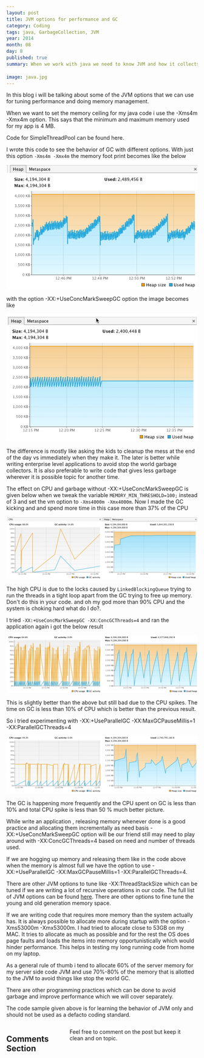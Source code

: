 ```yaml
---
layout: post
title: JVM options for performance and GC
category: Coding
tags: java, GarbageCollection, JVM
year: 2014
month: 08
day: 8
published: true
summary: When we work with java we need to know JVM and how it collects garbage.

image: java.jpg
---
```

In this blog i will be talking about some of the JVM options that we can use for tuning performance and doing memory management.

When we want to set the memory ceiling for my java code i use the -Xms4m -Xmx4m option.  This says that the minimum and maximum memory used for my app is 4 MB.

<script src="https://gist.github.com/vallur/0440b65454d7b3f1fdd2.js"></script>

Code for SimpleThreadPool can be found here.

I wrote this code to see the behavior of GC with different options. With just this option ```-Xms4m -Xmx4m``` the memory foot print becomes like the below

![The Bad](/img/posts/jvm1.png)

with the option -XX:+UseConcMarkSweepGC option the image becomes like

![The Good](/img/posts/jvm4.png)

The difference is mostly like asking the kids to cleanup the mess at the end of the day vs immediately when they make it. The later is better while writing enterprise level applications to avoid stop the world garbage collectors. It is also preferable to write code that gives less garbage wherever it is possible topic for another time.

The effect on CPU and garbage without -XX:+UseConcMarkSweepGC is given below when we tweak the variable  ```MEMORY_MIN_THRESHOLD=100;``` instead of 3 and  set the vm option to ```-Xms4000m -Xmx4000m```. Now I made the GC kicking and and spend more time in this case more than 37% of the CPU 

![The UGLY](/img/posts/jvm3.png)

The high CPU is due to the locks caused by ```LinkedBlockingQueue``` trying to run the threads in a tight loop apart from the GC trying to free up memory. Don't do this in your code. and oh my god more than 90% CPU and the system is choking hard what do I do?.

I tried ```-XX:+UseConcMarkSweepGC -XX:ConcGCThreads=4``` and ran the application again i got the below result

![The UGLY](/img/posts/jvm2.png)

This is slightly better than the above but still bad due to the CPU spikes. The time on GC is less than 10% of CPU which is better than the previous result. 

So i tried experimenting with  -XX:+UseParallelGC -XX:MaxGCPauseMillis=1 -XX:ParallelGCThreads=4

![The UGLY](/img/posts/jvm5.png)

The GC is happening more frequently and the CPU spent on GC is less than 10% and total CPU spike is less than 50 % much better picture.

While write an application , releasing memory whenever done is a good practice and allocating them incrementally as need basis  -XX:+UseConcMarkSweepGC option will be our friend still may need to play around with -XX:ConcGCThreads=4 based on need and number of threads used.

If we are hogging up memory and releasing them like in the code above when the memory is almost full we have the option to use -XX:+UseParallelGC -XX:MaxGCPauseMillis=1 -XX:ParallelGCThreads=4. 

There are other JVM options to tune like -XX:ThreadStackSize which can be tuned if we are writing a lot of recursive operations in our code. The full list of JVM options can be found <a href="http://www.oracle.com/technetwork/java/javase/tech/vmoptions-jsp-140102.html">here</a>. There are other options to fine tune the young and old generation memory space. 

If we are writing code that requires more memory than the system actually has. It is always possible to allocate more during startup with the option -Xms53000m -Xmx53000m. I had tried to allocate close to 53GB on my MAC. It tries to allocate as much as possible and for the rest the OS does page faults and loads the items into memory opportunistically which would hinder performance. This helps in testing my long running code from home on my laptop.  

As a general rule of thumb i tend to allocate 60% of the server memory for my server side code JVM and use 70%-80% of the memory that is allotted to the JVM to avoid things like stop the world GC.

There are other programming practices which can be done to avoid garbage and improve performance which we will cover separately. 

The code sample given above is for learning the behavior of JVM only and should not be used as a defacto coding standard.

<div class="row">	
    <div class="span9 columns">    
		<h2>Comments Section</h2>
	    <p>Feel free to comment on the post but keep it clean and on topic.</p>	
		<div id="disqus_thread"></div>
		<script type="text/javascript">
			/* * * CONFIGURATION VARIABLES: EDIT BEFORE PASTING INTO YOUR WEBPAGE * * */
			var disqus_shortname = 'vallur'; // required: replace example with your forum shortname
			var disqus_identifier = '{{ page.url }}';
			var disqus_url = 'http://erjjones.github.com{{ page.url }}';
			
			/* * * DON'T EDIT BELOW THIS LINE * * */
			(function() {
				var dsq = document.createElement('script'); dsq.type = 'text/javascript'; dsq.async = true;
				dsq.src = 'http://' + disqus_shortname + '.disqus.com/embed.js';
				(document.getElementsByTagName('head')[0] || document.getElementsByTagName('body')[0]).appendChild(dsq);
			})();
		</script>
		<noscript>Please enable JavaScript to view the <a href="http://disqus.com/?ref_noscript">comments powered by Disqus.</a></noscript>
		<a href="http://disqus.com" class="dsq-brlink">blog comments powered by <span class="logo-disqus">Disqus</span></a>
	</div>
</div>

<!-- Twitter -->
<script>!function(d,s,id){var js,fjs=d.getElementsByTagName(s)[0];if(!d.getElementById(id)){js=d.createElement(s);js.id=id;js.src="//platform.twitter.com/widgets.js";fjs.parentNode.insertBefore(js,fjs);}}(document,"script","twitter-wjs");</script>

<!-- Google + -->
<script type="text/javascript">
  (function() {
    var po = document.createElement('script'); po.type = 'text/javascript'; po.async = true;
    po.src = 'https://apis.google.com/js/plusone.js';
    var s = document.getElementsByTagName('script')[0]; s.parentNode.insertBefore(po, s);
  })();
</script>
